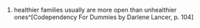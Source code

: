 1. healthier families usually are more open than unhealthier ones^[Codependency For Dummies by Darlene Lancer, p. 104]